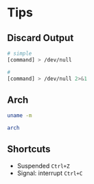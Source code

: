 # Tips

## Discard Output

```sh
# simple
[command] > /dev/null

#
[command] > /dev/null 2>&1
```

## Arch

```sh
uname -m
```

```sh
arch
```

## Shortcuts

- Suspended `Ctrl+Z`
- Signal: interrupt `Ctrl+C`
